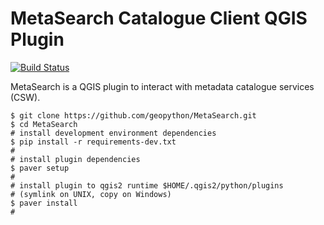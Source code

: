 MetaSearch Catalogue Client QGIS Plugin
=======================================

[![Build Status](https://travis-ci.org/geopython/MetaSearch.png?branch=master)](https://travis-ci.org/geopython/MetaSearch)

MetaSearch is a QGIS plugin to interact with metadata catalogue services (CSW).

```
$ git clone https://github.com/geopython/MetaSearch.git
$ cd MetaSearch
# install development environment dependencies
$ pip install -r requirements-dev.txt
#
# install plugin dependencies
$ paver setup
#
# install plugin to qgis2 runtime $HOME/.qgis2/python/plugins
# (symlink on UNIX, copy on Windows)
$ paver install
#
```
